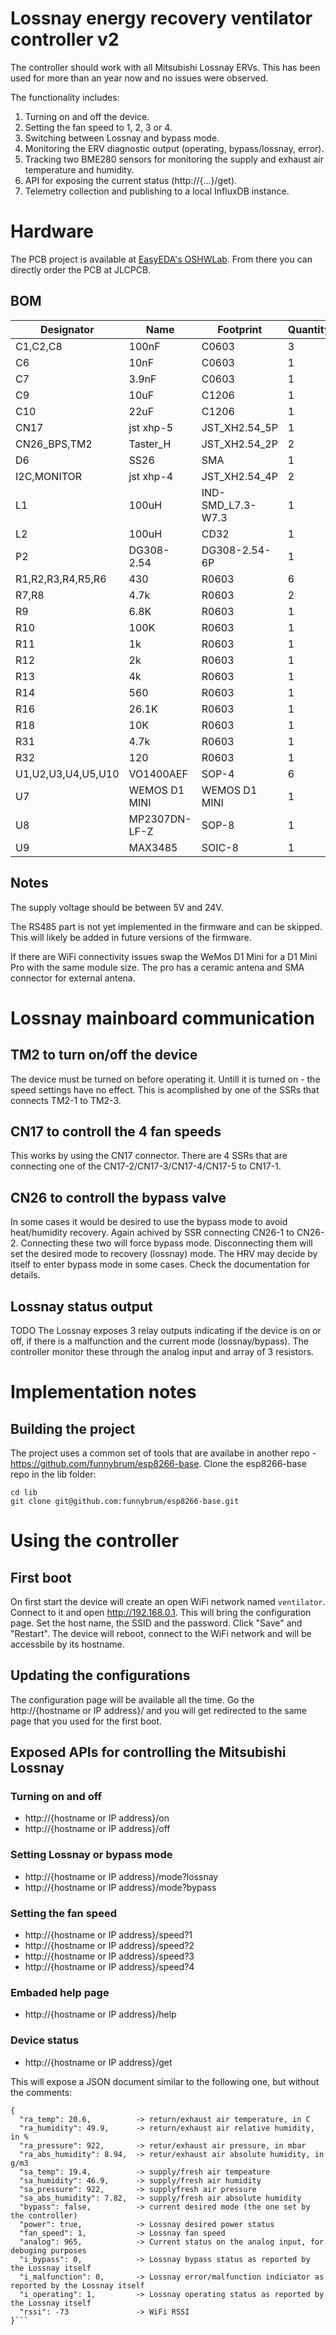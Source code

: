 # Lossnay energy recovery ventilator controller v2

The controller should work with all Mitsubishi Lossnay ERVs. This has been used for more than an year now and no issues were observed.

The functionality includes:
 1) Turning on and off the device.
 2) Setting the fan speed to 1, 2, 3 or 4.
 3) Switching between Lossnay and bypass mode.
 4) Monitoring the ERV diagnostic output (operating, bypass/lossnay, error).
 5) Tracking two BME280 sensors for monitoring the supply and exhaust air temperature and humidity.
 6) API for exposing the current status (http://{...}/get).
 7) Telemetry collection and publishing to a local InfluxDB instance.

# Hardware
The PCB project is available at [EasyEDA's OSHWLab](https://oshwlab.com/funnybrum/lossnay-controller_copy). From there you can directly order the PCB at JLCPCB.

## BOM
|Designator        |Name         |Footprint        |Quantity|
|------------------|-------------|-----------------|--------|
|C1,C2,C8          |100nF        |C0603            |3       |
|C6                |10nF         |C0603            |1       |
|C7                |3.9nF        |C0603            |1       |
|C9                |10uF         |C1206            |1       |
|C10               |22uF         |C1206            |1       |
|CN17              |jst xhp-5    |JST_XH2.54_5P    |1       |
|CN26_BPS,TM2      |Taster_H     |JST_XH2.54_2P    |2       |
|D6                |SS26         |SMA              |1       |
|I2C,MONITOR       |jst xhp-4    |JST_XH2.54_4P    |2       |
|L1                |100uH        |IND-SMD_L7.3-W7.3|1       |
|L2                |100uH        |CD32             |1       |
|P2                |DG308-2.54   |DG308-2.54-6P    |1       |
|R1,R2,R3,R4,R5,R6 |430          |R0603            |6       |
|R7,R8             |4.7k         |R0603            |2       |
|R9                |6.8K         |R0603            |1       |
|R10               |100K         |R0603            |1       |
|R11               |1k           |R0603            |1       |
|R12               |2k           |R0603            |1       |
|R13               |4k           |R0603            |1       |
|R14               |560          |R0603            |1       |
|R16               |26.1K        |R0603            |1       |
|R18               |10K          |R0603            |1       |
|R31               |4.7k         |R0603            |1       |
|R32               |120          |R0603            |1       |
|U1,U2,U3,U4,U5,U10|VO1400AEF    |SOP-4            |6       |
|U7                |WEMOS D1 MINI|WEMOS D1 MINI    |1       |
|U8                |MP2307DN-LF-Z|SOP-8            |1       |
|U9                |MAX3485      |SOIC-8           |1       |

## Notes
The supply voltage should be between 5V and 24V.

The RS485 part is not yet implemented in the firmware and can be skipped. This will likely be added in future versions of the firmware.

If there are WiFi connectivity issues swap the WeMos D1 Mini for a D1 Mini Pro with the same module size. The pro has a ceramic antena and SMA connector for external antena.

# Lossnay mainboard communication

## TM2 to turn on/off the device
The device must be turned on before operating it. Untill it is turned on - the speed settings have no effect. This is acomplished by one of the SSRs that connects TM2-1 to TM2-3.


## CN17 to controll the 4 fan speeds
This works by using the CN17 connector. There are 4 SSRs that are connecting one of the CN17-2/CN17-3/CN17-4/CN17-5 to CN17-1.

## CN26 to controll the bypass valve
In some cases it would be desired to use the bypass mode to avoid heat/humidity recovery. Again achived by SSR connecting CN26-1 to CN26-2. Connecting these two will force bypass mode. Disconnecting them will set the desired mode to recovery (lossnay) mode. The HRV may decide by itself to enter bypass mode in some cases. Check the documentation for details.

## Lossnay status output
TODO
The Lossnay exposes 3 relay outputs indicating if the device is on or off, if there is a malfunction and the current mode (lossnay/bypass). The controller monitor these through the analog input and array of 3 resistors.

# Implementation notes

## Building the project
The project uses a common set of tools that are availabe in another repo - https://github.com/funnybrum/esp8266-base. Clone the esp8266-base repo in the lib folder:

```
cd lib
git clone git@github.com:funnybrum/esp8266-base.git
```

# Using the controller

## First boot
On first start the device will create an open WiFi network named `ventilator`. Connect to it and open http://192.168.0.1. This will bring the configuration page. Set the host name, the SSID and the password. Click "Save" and "Restart". The device will reboot, connect to the WiFi network and will be accessbile by its hostname.

## Updating the configurations
The configuration page will be available all the time. Go the http://{hostname or IP address}/ and you will get redirected to the same page that you used for the first boot.

## Exposed APIs for controlling the Mitsubishi Lossnay
### Turning on and off
 * http://{hostname or IP address}/on
 * http://{hostname or IP address}/off
 
### Setting Lossnay or bypass mode
 * http://{hostname or IP address}/mode?lossnay 
 * http://{hostname or IP address}/mode?bypass
 
### Setting the fan speed
 * http://{hostname or IP address}/speed?1
 * http://{hostname or IP address}/speed?2
 * http://{hostname or IP address}/speed?3
 * http://{hostname or IP address}/speed?4
 
### Embaded help page
 * http://{hostname or IP address}/help
 
### Device status
 * http://{hostname or IP address}/get
 
This will expose a JSON document similar to the following one, but without the comments:
```
{
  "ra_temp": 20.6,          -> return/exhaust air temperature, in C
  "ra_humidity": 49.9,      -> return/exhaust air relative humidity, in %
  "ra_pressure": 922,       -> retur/exhaust air pressure, in mbar
  "ra_abs_humidity": 8.94,  -> retur/exhaust air absolute humidity, in g/m3
  "sa_temp": 19.4,          -> supply/fresh air tempeature
  "sa_humidity": 46.9,      -> supply/fresh air humidity
  "sa_pressure": 922,       -> supplyfresh air pressure 
  "sa_abs_humidity": 7.82,  -> supply/fresh air absolute humidity
  "bypass": false,          -> current desired mode (the one set by the controller)
  "power": true,            -> Lossnay desired power status
  "fan_speed": 1,           -> Lossnay fan speed
  "analog": 965,            -> Current status on the analog input, for debuging purposes
  "i_bypass": 0,            -> Lossnay bypass status as reported by the Lossnay itself
  "i_malfunction": 0,       -> Lossnay error/malfunction indiciator as reported by the Lossnay itself
  "i_operating": 1,         -> Lossnay operating status as reported by the Lossnay itself
  "rssi": -73               -> WiFi RSSI
}```
